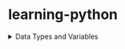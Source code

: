 # learning-python

<details>
<summary>Data Types and Variables</summary>

<p>
- No emphasis on declaring datatypes
- Three main data types 
    - Numbers 
    - Strings
    - Booleans 
- Variables can be used to give a name to data 
    - They are mutable -- can be updated and replaced 

<details>
    <summary>Numbers</summary>
    <p>
        - Three main types of numbers
            - Integer 
            - Floating Point Numbers 
            - Complex Numbers 
        - Integer 
            - Made up of positive + negative whole numbers 
            - Depending on the value of the integer, it will take up different amount of memory
                - ex: `0` -> 24 bytes, `1` -> 28 bytes 
        - Floating Point Numbers 
            - Made up of positive + negative decimal numbers 
            - Useful for precise calculations of values 
            - Takes up 24 bytes of memory 
        - Complex Numbers 
            - Numbers that are made up of real and an imaginary part. 
            - `complex(real, imaginary)` can be used to create complex numbers 
                - takes in two parts: real number and imaginary number
                - for imaginary, it will attach a `j` behind the imaginary argument that's passed in
            - Takes up 32 bytes of memory 
    </p>
</details>

<details>
    <summary>Booleans</summary>
    <p>
        - bool 
        - has two values: `True` and `False`
        - useful to logic and data comparison 
    </p>
</details>

<details>
    <summary>Strings</summary>
    <p> 
    - collections of chracters enclosed by `""` or `''`
    - `len("will return the length of this string")`
    - indexing starts from zero 
    - each character can be accessed by enclosing the index with square brackets, `[]`
    - reverse indexing can be implemented by using a negative value, ex: `-1` refers to the last index of a string
    - string slicing: 
        - obtaining only a portion of the string
        - `string[start:end]`
            - the `start` is the index that you're starting from 
            - `end` is the index that you're ending at, not included. 
        - `string[start:end:step]`
            - skipping characters,`step` 
            - reverse slicing from the end to the front; the starting value is larger than the ending value and there must to be a negative value for the `step`
                - ex: `string[20:2:-1]`
            - partial slicing can happening if either the `start` or the `end` is left out 
                - if `start` is left out -- the slicing will start from the `0` index and stop at the `end` index
                - if `end` if left out -- the slicing will start  from the `start` index and end at the `n-1` index
    </p>
</details>

</p>
</details>
